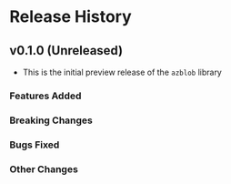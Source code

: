 # Release History

## v0.1.0 (Unreleased)
* This is the initial preview release of the `azblob` library

### Features Added

### Breaking Changes

### Bugs Fixed

### Other Changes